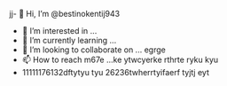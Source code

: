jj- 👋 Hi, I’m @bestinokentij943
- 👀 I’m interested in ...
- 🌱 I’m currently learning ...
- 💞️ I’m looking to collaborate on ... egrge
- 📫 How to reach m67e ...ke ytwcyerke rthrte ryku kyu
- 11111176132dftytyu tyu
26236twherrtyifaerf tyjtj eyt
<!---hmgcmhchmgry ui
bestinokentij943/bestinokentij943 is a ✨ special ✨ repository because its `README.md` (this file) appears on your GitHub profile.
You can click the Preview link to take a look at your changes.
--->
